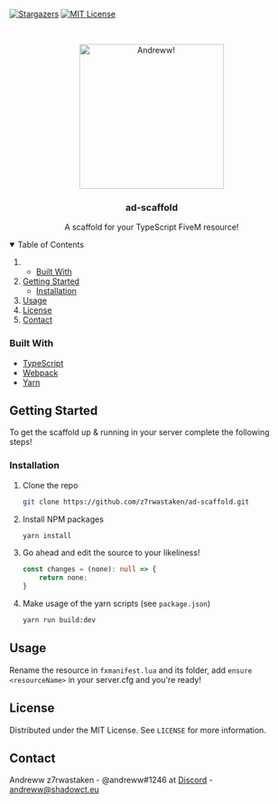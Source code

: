 [![Stargazers][stars-shield]][stars-url]
[![MIT License][license-shield]][license-url]

<br />
<p align="center">
  <a href="https://github.com/z7rwastaken/ad-scaffold">
    <img src="https://cdn.discordapp.com/attachments/823173525866020875/884184539029708840/logo.png" alt="Andreww!" width="256" height="256">
  </a>

  <h3 align="center">ad-scaffold</h3>

  <p align="center">
    A scaffold for your TypeScript FiveM resource!
  </p>
</p>

<details open="open">
  <summary>Table of Contents</summary>
  <ol>
    <li>
      <ul>
        <li><a href="#built-with">Built With</a></li>
      </ul>
    </li>
    <li>
      <a href="#getting-started">Getting Started</a>
      <ul>
        <li><a href="#installation">Installation</a></li>
      </ul>
    </li>
    <li><a href="#usage">Usage</a></li>
    <li><a href="#license">License</a></li>
    <li><a href="#contact">Contact</a></li>
  </ol>
</details>

### Built With
* [TypeScript](https://www.typescriptlang.org/)
* [Webpack](https://webpack.js.org/)
* [Yarn](https://yarnpkg.com/)

## Getting Started

To get the scaffold up & running in your server complete the following steps!

### Installation

1. Clone the repo
   ```sh
   git clone https://github.com/z7rwastaken/ad-scaffold.git 
   ```
2. Install NPM packages
   ```sh
   yarn install
   ```
3. Go ahead and edit the source to your likeliness!
    ```ts
    const changes = (none): null => {
        return none;
    }
4. Make usage of the yarn scripts (see `package.json`)
    ```sh
    yarn run build:dev
    ```

## Usage
Rename the resource in `fxmanifest.lua` and its folder, add `ensure <resourceName>` in your server.cfg and you're ready!

## License

Distributed under the MIT License. See `LICENSE` for more information.

## Contact

Andreww z7rwastaken - @andreww#1246 at [Discord](https://discord.gg//) - andreww@shadowct.eu

<!-- MARKDOWN LINKS & IMAGES -->
<!-- https://www.markdownguide.org/basic-syntax/#reference-style-links -->
[stars-shield]: https://img.shields.io/github/stars/othneildrew/Best-README-Template.svg?style=for-the-badge
[stars-url]: https://github.com/othneildrew/Best-README-Template/stargazers
[license-shield]: https://img.shields.io/github/license/othneildrew/Best-README-Template.svg?style=for-the-badge
[license-url]: https://github.com/othneildrew/Best-README-Template/blob/master/LICENSE.txt